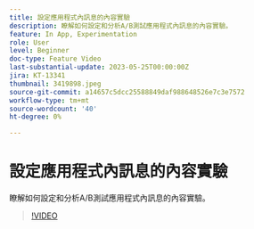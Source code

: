 ```yaml
---
title: 設定應用程式內訊息的內容實驗
description: 瞭解如何設定和分析A/B測試應用程式內訊息的內容實驗。
feature: In App, Experimentation
role: User
level: Beginner
doc-type: Feature Video
last-substantial-update: 2023-05-25T00:00:00Z
jira: KT-13341
thumbnail: 3419898.jpeg
source-git-commit: a14657c5dcc25588849daf988648526e7c3e7572
workflow-type: tm+mt
source-wordcount: '40'
ht-degree: 0%

---
```



# 設定應用程式內訊息的內容實驗

瞭解如何設定和分析A/B測試應用程式內訊息的內容實驗。

>[!VIDEO](https://video.tv.adobe.com/v/3419898/?learn=on)
